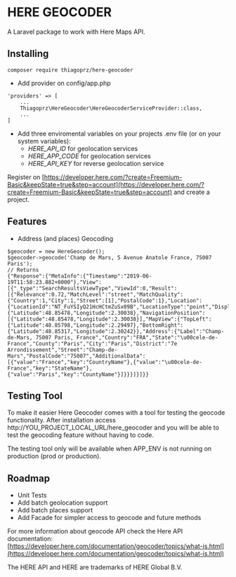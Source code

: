 **HERE GEOCODER**
=

A Laravel package to work with Here Maps API.

**Installing**
-------------
`composer require thiagoprz/here-geocoder`

- Add provider on config/app.php 
```
'providers' => [
    ...
    Thiagoprz\HereGeocoder\HereGeocoderServiceProvider::class,
    ...
]
```

- Add three enviromental variables on your projects .env file (or on your system variables):
    - *HERE_API_ID* for geolocation services
    - *HERE_APP_CODE* for geolocation services
    - *HERE_API_KEY* for reverse geolocation service 

Register on [https://developer.here.com/?create=Freemium-Basic&keepState=true&step=account](https://developer.here.com/?create=Freemium-Basic&keepState=true&step=account) and create a project.


**Features**
-------------
- Address (and places) Geocoding

```
$geocoder = new HereGeocoder();
$geocoder->geocode('Champ de Mars, 5 Avenue Anatole France, 75007 Paris'); 
// Returns
{"Response":{"MetaInfo":{"Timestamp":"2019-06-19T11:58:23.882+0000"},"View":[{"_type":"SearchResultsViewType","ViewId":0,"Result":[{"Relevance":0.72,"MatchLevel":"street","MatchQuality":{"Country":1,"City":1,"Street":[1],"PostalCode":1},"Location":{"LocationId":"NT_FuYSIyQ21HcHCtmZuSx09B","LocationType":"point","DisplayPosition":{"Latitude":48.85478,"Longitude":2.30038},"NavigationPosition":[{"Latitude":48.85478,"Longitude":2.30038}],"MapView":{"TopLeft":{"Latitude":48.85798,"Longitude":2.29497},"BottomRight":{"Latitude":48.85317,"Longitude":2.30242}},"Address":{"Label":"Champ-de-Mars, 75007 Paris, France","Country":"FRA","State":"\u00cele-de-France","County":"Paris","City":"Paris","District":"7e Arrondissement","Street":"Champ-de-Mars","PostalCode":"75007","AdditionalData":[{"value":"France","key":"CountryName"},{"value":"\u00cele-de-France","key":"StateName"},{"value":"Paris","key":"CountyName"}]}}}]}]}} 
```



**Testing Tool**
--------------
To make it easier Here Geocoder comes with a tool for testing the geocode functionality. After installation access http://YOU_PROJECT_LOCAL_URL/here_geocoder and you will be able to test the geocoding feature without having to code.

The testing tool only will be available when APP_ENV is not running on production (prod or production).

**Roadmap**
-------------
- Unit Tests
- Add batch geolocation support
- Add batch places support
- Add Facade for simpler access to geocode and future methods



For more information about geocode API check the Here API documentation: [https://developer.here.com/documentation/geocoder/topics/what-is.html](https://developer.here.com/documentation/geocoder/topics/what-is.html)


The HERE API and HERE are trademarks of HERE Global B.V.